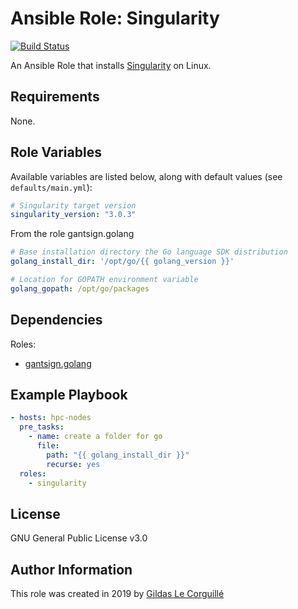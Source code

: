 # Ansible Role: Singularity

[![Build Status](https://travis-ci.org/abims-sbr/ansible-singularity.svg?branch=master)](https://travis-ci.org/abims-sbr/ansible-singularity)

An Ansible Role that installs [Singularity](https://www.sylabs.io/singularity/) on Linux.

## Requirements

None.

## Role Variables

Available variables are listed below, along with default values (see `defaults/main.yml`):

```yaml
# Singularity target version
singularity_version: "3.0.3"
```

From the role gantsign.golang
```yaml
# Base installation directory the Go language SDK distribution
golang_install_dir: '/opt/go/{{ golang_version }}'

# Location for GOPATH environment variable
golang_gopath: /opt/go/packages
```

## Dependencies

Roles:
 - [gantsign.golang](https://galaxy.ansible.com/gantsign/golang)

## Example Playbook

```yaml
- hosts: hpc-nodes
  pre_tasks:
    - name: create a folder for go
      file:
        path: "{{ golang_install_dir }}"
        recurse: yes
  roles:
    - singularity
```

## License

GNU General Public License v3.0

## Author Information

This role was created in 2019 by [Gildas Le Corguillé](https://github.com/lecorguille)

